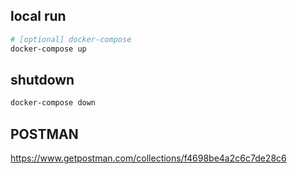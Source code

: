 
## local run
```bash
# [optional] docker-compose
docker-compose up
```

## shutdown
```bash
docker-compose down
```

## POSTMAN
https://www.getpostman.com/collections/f4698be4a2c6c7de28c6